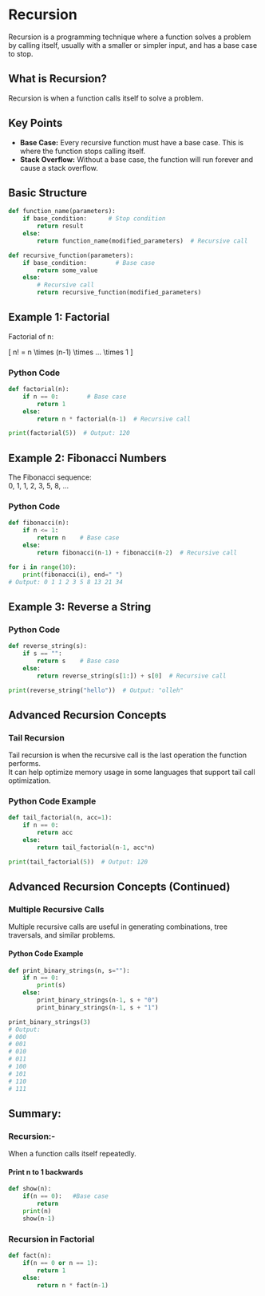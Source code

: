# Recursion
Recursion is a programming technique where a function solves a problem by calling itself, usually with a smaller or simpler input, and has a base case to stop.

## What is Recursion?
Recursion is when a function calls itself to solve a problem.

## Key Points

- **Base Case:** Every recursive function must have a base case. This is where the function stops calling itself.  
- **Stack Overflow:** Without a base case, the function will run forever and cause a stack overflow.

## Basic Structure

```python
def function_name(parameters):
    if base_condition:      # Stop condition
        return result
    else:
        return function_name(modified_parameters)  # Recursive call
```

```python
def recursive_function(parameters):
    if base_condition:        # Base case
        return some_value
    else:
        # Recursive call
        return recursive_function(modified_parameters)
```

## Example 1: Factorial

Factorial of n:  

\[
n! = n \times (n-1) \times ... \times 1
\]

### Python Code

```python
def factorial(n):
    if n == 0:        # Base case
        return 1
    else:
        return n * factorial(n-1)  # Recursive call

print(factorial(5))  # Output: 120
```

## Example 2: Fibonacci Numbers

The Fibonacci sequence:  
0, 1, 1, 2, 3, 5, 8, ...

### Python Code

```python
def fibonacci(n):
    if n <= 1:  
        return n    # Base case
    else:
        return fibonacci(n-1) + fibonacci(n-2)  # Recursive call

for i in range(10):
    print(fibonacci(i), end=" ")
# Output: 0 1 1 2 3 5 8 13 21 34
```

## Example 3: Reverse a String

### Python Code

```python
def reverse_string(s):
    if s == "":
        return s    # Base case
    else:
        return reverse_string(s[1:]) + s[0]  # Recursive call

print(reverse_string("hello"))  # Output: "olleh"
```

## Advanced Recursion Concepts

### Tail Recursion
Tail recursion is when the recursive call is the last operation the function performs.  
It can help optimize memory usage in some languages that support tail call optimization.

### Python Code Example

```python
def tail_factorial(n, acc=1):
    if n == 0:
        return acc
    else:
        return tail_factorial(n-1, acc*n)

print(tail_factorial(5))  # Output: 120
```

## Advanced Recursion Concepts (Continued)

### Multiple Recursive Calls
Multiple recursive calls are useful in generating combinations, tree traversals, and similar problems.

#### Python Code Example

```python
def print_binary_strings(n, s=""):
    if n == 0:
        print(s)
    else:
        print_binary_strings(n-1, s + "0")
        print_binary_strings(n-1, s + "1")

print_binary_strings(3)
# Output:
# 000
# 001
# 010
# 011
# 100
# 101
# 110
# 111
```

## Summary:

### Recursion:-
When a function calls itself repeatedly.

#### Print n to 1 backwards
```python
def show(n):
    if(n == 0):   #Base case
        return
    print(n)
    show(n-1)
```

### Recursion in Factorial
```python
def fact(n):
    if(n == 0 or n == 1):
        return 1
    else:
        return n * fact(n-1)
```


